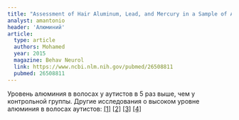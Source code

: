 ```yaml
---
title: "Assessment of Hair Aluminum, Lead, and Mercury in a Sample of Autistic Egyptian Children: Environmental Risk Factors of Heavy Metals in Autism"
analyst: amantonio
header: 'Алюминий'
article:
  type: article
  authors: Mohamed
  year: 2015
  magazine: Behav Neurol
  link: https://www.ncbi.nlm.nih.gov/pubmed/26508811
  pubmed: 26508811
---
```


Уровень алюминия в волосах у аутистов в 5 раз выше, чем у контрольной группы. Другие исследования о высоком уровне алюминия в волосах аутистов: [[1]](https://www.ncbi.nlm.nih.gov/pmc/articles/PMC3863885) [[2]](https://www.ncbi.nlm.nih.gov/pmc/articles/PMC3563033) [[3]](https://www.ncbi.nlm.nih.gov/pmc/articles/PMC3484795) [[4]](https://www.omicsonline.org/aluminium-and-other-metals-may-pose-a-risk-to-children-with-autism-spectrum-disorder-biochemical-and-behavioural-impairments-2161-1459.1000120.php?aid=11438)
